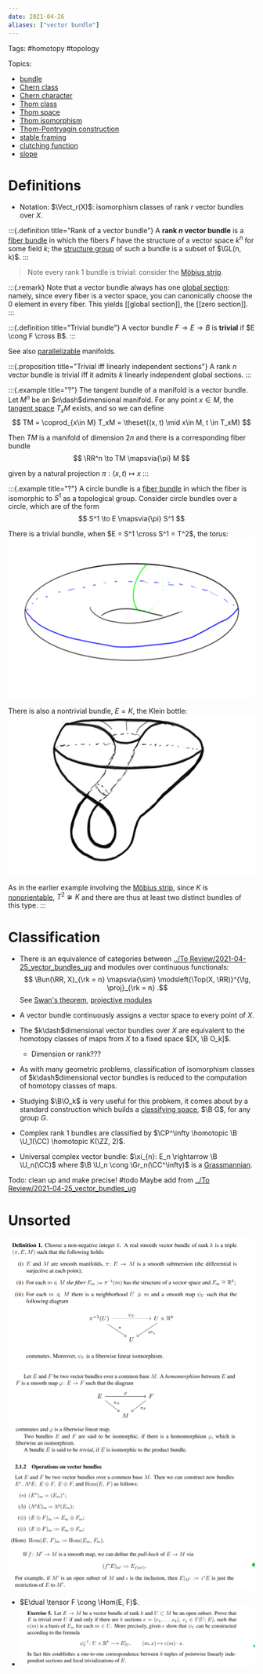 ```yaml
---
date: 2021-04-26
aliases: ["vector bundle"]
---
```


Tags: #homotopy #topology

Topics:

- [bundle](bundle.md)
- [Chern class](Chern%20class.md)
- [Chern character](Chern%20character)
- [Thom class](Thom%20class)
- [Thom space](Thom%20space.md)
- [Thom isomorphism](Thom%20isomorphism)
- [Thom-Pontryagin construction](Thom-Pontryagin%20construction)
- [stable framing](stable%20framing.md)
- [clutching function](clutching%20function.md)
- [slope](slope.md)


# Definitions 

- Notation: $\Vect_r(X)$: isomorphism classes of rank $r$ vector bundles over $X$.


:::{.definition title="Rank of a vector bundle"}
A **rank $n$ vector bundle** is a [fiber bundle](fiber%20bundle.md) in which the fibers $F$ have the structure of a vector space $k^n$ for some field $k$; the [structure group](Reduction%20of%20structure%20group.md) of such a bundle is a subset of $\GL(n, k)$.
:::

> Note every rank 1 bundle is trivial: consider the [Möbius strip](Möbius%20strip).

:::{.remark}
Note that a vector bundle always has one [global section](section%20of%20a%20bundle.md): namely, since every fiber is a vector space, you can canonically choose the 0 element in every fiber.
This yields [[global section]], the [[zero section]].
:::

:::{.definition title="Trivial bundle"}
A vector bundle $F\to E\to B$ is **trivial** if $E \cong F \cross B$.
:::

See also [parallelizable](framed.md) manifolds.

:::{.proposition title="Trivial iff linearly independent sections"}
A rank $n$ vector bundle is trivial iff it admits $k$ linearly independent global sections.
:::

:::{.example title="?"}
The tangent bundle of a manifold is a vector bundle. Let $M^n$ be an $n\dash$dimensional manifold. For any point $x\in M$, the [tangent space](tangent%20bundle.md) $T_xM$ exists, and so we can define
$$
TM = \coprod_{x\in M} T_xM = \theset{(x, t) \mid x\in M, t \in T_xM}
$$

Then $TM$ is a manifold of dimension $2n$ and there is a corresponding fiber bundle
$$
\RR^n \to TM \mapsvia{\pi} M
$$

given by a natural projection $\pi:(x, t) \mapsto x$
:::

:::{.example title="?"}
A circle bundle is a [fiber bundle](fiber%20bundle.md) in which the fiber is isomorphic to $S^1$ as a topological group. Consider circle bundles over a circle, which are of the form
$$
S^1 \to E \mapsvia{\pi} S^1
$$

There is a trivial bundle, when $E = S^1 \cross S^1 = T^2$, the torus:
![torus bundle](../figures/figures%201/torus-bundle.png)

There is also a nontrivial bundle, $E = K$, the Klein bottle:
![Klein bottle](../figures/figures%201/klein-bottle.png)

As in the earlier example involving the [Möbius strip](Möbius%20strip), since $K$ is [nonorientable](orientable.md), $T^2 \not\cong K$ and there are thus at least two distinct bundles of this type.
:::





# Classification

-  There is an equivalence of categories between [../To Review/2021-04-25_vector_bundles_ug](../To%20Review/2021-04-25_vector_bundles_ug.md) and modules over continuous functionals:
$$
\Bun(\RR, X)_{\rk = n} \mapsvia{\sim} \modsleft{\Top(X, \RR)}^{\fg, \proj}_{\rk = n}
.$$ 
See [Swan's theorem](Swan's%20theorem), [projective modules](projective%20modules)
- A vector bundle continuously assigns a vector space to every point of $X$.  
- The $k\dash$dimensional vector bundles over $X$ are equivalent to the homotopy classes of maps from $X$ to a fixed space $[X, \B O_k]$. 
	- Dimension or rank???
- As with many geometric problems, classification of isomorphism classes of $k\dash$dimensional vector bundles is reduced to the computation of homotopy classes of maps. 
- Studying $\B\O_k$ is very useful for this probkem, it comes about by a standard construction which builds a [classifying space](classifying%20space.md), $\B G$, for any group $G$.

- Complex rank 1 bundles are classified by $\CP^\infty \homotopic \B \U_1(\CC)  \homotopic K(\ZZ, 2)$.
- Universal complex vector bundle:
$\xi_{n}: E_n \rightarrow \B \U_n(\CC)$
	where $\B \U_n \cong \Gr_n(\CC^\infty)$ is a [Grassmannian](Grassmannian.md).
	
	
Todo: clean up and make precise! #todo 
Maybe add from [../To Review/2021-04-25_vector_bundles_ug](../To%20Review/2021-04-25_vector_bundles_ug.md)


# Unsorted

![](../attachments/Pasted%20image%2020210613122600.png)
![](../attachments/Pasted%20image%2020210613122620.png)
![](../attachments/Pasted%20image%2020210613122630.png)

- $E\dual \tensor F \cong \Hom(E, F)$.
- ![](../attachments/Pasted%20image%2020210613122725.png)